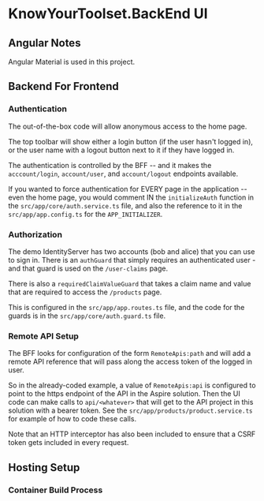 # KnowYourToolset.BackEnd UI

## Angular Notes

Angular Material is used in this project.

## Backend For Frontend

### Authentication

The out-of-the-box code will allow anonymous access to the home page.

The top toolbar will show either a login button (if the user hasn't logged in), or the user
name with a logout button next to it if they have logged in.

The authentication is controlled by the BFF -- and it makes the `acccount/login`, `account/user`,
and `account/logout` endpoints available.

If you wanted to force authentication for EVERY page in the application -- even the home
page, you would comment IN the `initializeAuth` function in the `src/app/core/auth.service.ts` file,
and also the reference to it in the `src/app/app.config.ts` for the `APP_INITIALIZER`.

### Authorization

The demo IdentityServer has two accounts (bob and alice) that you can use to sign in.
There is an `authGuard` that simply requires an authenticated user - and that guard is
used on the `/user-claims` page.

There is also a `requiredClaimValueGuard` that takes a claim name and value
that are required to access the `/products` page.

This is configured in the `src/app/app.routes.ts` file, and the code for the
guards is in the `src/app/core/auth.guard.ts` file.

### Remote API Setup

The BFF looks for configuration of the form `RemoteApis:path` and will add a remote API
reference that will pass along the access token of the logged in user.

So in the already-coded example, a value of `RemoteApis:api` is configured to point
to the https endpoint of the API in the Aspire solution.  Then the UI code can
make calls to `api/<whatever>` that will get to the API project in this solution
with a bearer token.  See the `src/app/products/product.service.ts` for example of
how to code these calls.

Note that an HTTP interceptor has also been included to ensure that a CSRF token
gets included in every request.

## Hosting Setup

### Container Build Process
